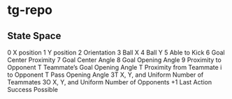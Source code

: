# tg-repo

## State Space
0 X position
1 Y position
2 Orientation
3 Ball X
4 Ball Y
5 Able to Kick
6 Goal Center Proximity
7 Goal Center Angle
8 Goal Opening Angle
9 Proximity to Opponent
T Teammate’s Goal Opening Angle
T Proximity from Teammate i to Opponent
T Pass Opening Angle
3T X, Y, and Uniform Number of Teammates
3O X, Y, and Uniform Number of Opponents
+1 Last Action Success Possible